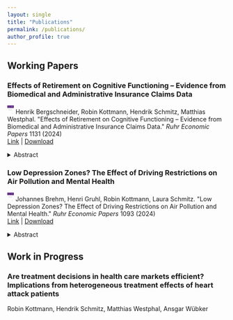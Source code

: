```yaml
---
layout: single
title: "Publications"
permalink: /publications/
author_profile: true
---
```

## Working Papers

### Effects of Retirement on Cognitive Functioning – Evidence from Biomedical and Administrative Insurance Claims Data
<img src="../images/REP_1131.jpg" alt="WP" width="15" height="20" /> Henrik Bergschneider, Robin Kottmann, Hendrik Schmitz, Matthias Westphal. "Effects of Retirement on Cognitive Functioning – Evidence from Biomedical and Administrative Insurance Claims Data." <em>Ruhr
    Economic Papers</em> 1131 (2024) 
    <br />
    <a href="https://www.rwi-essen.de/publikationen/wissenschaftlich/ruhr-economic-papers/detail/effects-of-retirement-on-cognitive-functioning-evidence-7265">Link</a> | <a href = "../files/2024_12_20_RCD.pdf">Download </a> <br />

<details>
    <summary>Abstract</summary>
   We study the effects of retirement on cognitive functioning among women aged 63 to 67 by exploiting a German retirement reform that raised the early retirement age for women born after 1951 by three years, from 60 to 63. Our indicators of cognitive functioning are experimental measures (word recall, semantic fluency, and the Stroop test) from a large biomedical data set, as well as the diagnosis of cognitive disorders from administrative health insurance claims. We find reductions of around 12% of a standard deviation per year in retirement for measures of fluid intelligence and of an insignificant 6% for crystallized intelligence. The diagnosis of cognitive disorders remains unaffected.
</details>

### Low Depression Zones? The Effect of Driving Restrictions on Air Pollution and Mental Health
<img src="../images/REP_1093.jpg" alt="WP" width="15" height="20" /> Johannes Brehm, Henri Gruhl, Robin Kottmann, Laura
Schmitz. "Low Depression Zones? The Effect of Driving Restrictions on Air Pollution and Mental Health." <em>Ruhr
    Economic Papers</em> 1093 (2024) 
    <br />
    <a href="https://www.rwi-essen.de/fileadmin/user_upload/RWI/Publikationen/Ruhr_Economic_Papers/REP_24_1093.pdf">Link</a> | <a href = "../files/2024_09_25_LDZ.pdf">Download </a> <br />

<details>
    <summary>Abstract</summary>
    Does exposure to air pollution impact mental health? This paper uses administrative health insurance data to estimate the medium-term cumulative effects of air pollution exposure on mental health outcomes. For identification, we exploit the staggered introduction of Low Emission Zones (LEZs) across German cities, which restrict access for emission-intensive vehicles. We find that LEZs reduce various air pollutants and improve the population's mental health measured by depression and anxiety diagnoses, prescriptions, and specialist visits. The health benefits emerge gradually, with younger individuals benefiting the most. Our findings suggest substantial mental health co-benefits and avoided health costs from improved air quality.
</details>

## Work in Progress

### Are treatment decisions in health care markets efficient? Implications from heterogeneous treatment effects of heart attack patients
Robin Kottmann, Hendrik Schmitz, Matthias Westphal, Ansgar Wübker